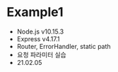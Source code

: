 Example1
======================

* Node.js v10.15.3
* Express v4.17.1
* Router, ErrorHandler, static path
* 요청 파라미터 실습
* 21.02.05